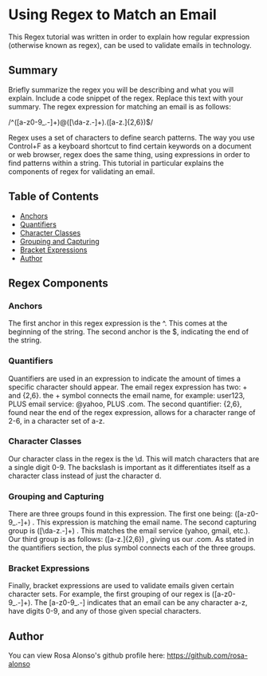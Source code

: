 # Using Regex to Match an Email

This Regex tutorial was written in order to explain how regular expression (otherwise known as regex), can be used to validate emails in technology.

## Summary

Briefly summarize the regex you will be describing and what you will explain. Include a code snippet of the regex. Replace this text with your summary.
The regex expression for matching an email is as follows:

/^([a-z0-9_\.-]+)@([\da-z\.-]+)\.([a-z\.]{2,6})$/

Regex uses a set of characters to define search patterns. The way you use Control+F as a keyboard shortcut to find certain keywords on a document or web browser, regex does the same thing, using expressions in order to find patterns within a string. This tutorial in particular explains the components of regex for validating an email.

## Table of Contents

- [Anchors](#anchors)
- [Quantifiers](#quantifiers)
- [Character Classes](#character-classes)
- [Grouping and Capturing](#grouping-and-capturing)
- [Bracket Expressions](#bracket-expressions)
- [Author](#author)

## Regex Components

### Anchors

The first anchor in this regex expression is the ^. This comes at the beginning of the string. The second anchor is the $, indicating the end of the string.

### Quantifiers

Quantifiers are used in an expression to indicate the amount of times a specific character should appear. The email regex expression has two: + and {2,6}. the + symbol connects the email name, for example: user123, PLUS email service: @yahoo, PLUS .com. The second quantifier: {2,6}, found near the end of the regex expression, allows for a character range of 2-6, in a character set of a-z.

### Character Classes

Our character class in the regex is the \d. This will match characters that are a single digit 0-9. The backslash is important as it differentiates itself as a character class instead of just the character d.

### Grouping and Capturing

There are three groups found in this expression. The first one being: ([a-z0-9_\.-]+) . This expression is matching the email name. The second capturing group is ([\da-z\.-]+) . This matches the email service (yahoo, gmail, etc.). Our third group is as follows: ([a-z\.]{2,6}) , giving us our .com. As stated in the quantifiers section, the plus symbol connects each of the three groups.

### Bracket Expressions

Finally, bracket expressions are used to validate emails given certain character sets. For example, the first grouping of our regex is ([a-z0-9_\.-]+). The [a-z0-9_\.-] indicates that an email can be any character a-z, have digits 0-9, and any of those given special characters.

## Author

You can view Rosa Alonso's github profile here:
https://github.com/rosa-alonso

